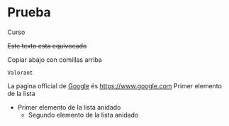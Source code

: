 # Prueba
Curso

~~Este texto esta equivocado~~

Copiar abajo con comillas arriba
```
Valorant
```
La pagina official de [Google](https://www.google.com) és https://www.google.com
  Primer elemento de la lista
  - Primer elemento de la lista anidado
    - Segundo elemento de la lista anidado
